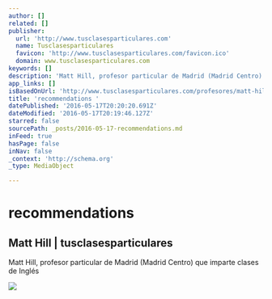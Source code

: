 ```yaml
---
author: []
related: []
publisher:
  url: 'http://www.tusclasesparticulares.com'
  name: Tusclasesparticulares
  favicon: 'http://www.tusclasesparticulares.com/favicon.ico'
  domain: www.tusclasesparticulares.com
keywords: []
description: 'Matt Hill, profesor particular de Madrid (Madrid Centro) que imparte clases de Inglés'
app_links: []
isBasedOnUrl: 'http://www.tusclasesparticulares.com/profesores/matt-hill.htm#ratings'
title: 'recommendations '
datePublished: '2016-05-17T20:20:20.691Z'
dateModified: '2016-05-17T20:19:46.127Z'
starred: false
sourcePath: _posts/2016-05-17-recommendations.md
inFeed: true
hasPage: false
inNav: false
_context: 'http://schema.org'
_type: MediaObject

---
```

# recommendations 

<article style=""><h1>Matt Hill | tusclasesparticulares</h1><p>Matt Hill, profesor particular de Madrid (Madrid Centro) que imparte clases de Inglés</p><img src="http://a.tscps.com/i/avatar.png" /></article>